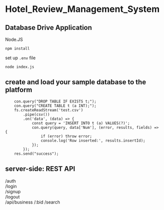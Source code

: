 # Hotel_Review_Management_System
## Database Drive Application
Node.JS

```
npm install
```
set up ```.env``` file
```
node index.js
```

## create and load your sample database to the platform
```
    con.query("DROP TABLE IF EXISTS t;");
    con.query("CREATE TABLE t (a INT);");
    fs.createReadStream('test.csv')
        .pipe(csv())
        .on('data', (data) => {
            const query = 'INSERT INTO t (a) VALUES(?)';
            con.query(query, data['Num'], (error, results, fields) => {
                if (error) throw error;
                console.log('Row inserted:', results.insertId);
            });
        });
    res.send("success");
```


## server-side: REST API
/auth  
    /login     
    /signup  
    /logout    
/api/business
            /:bid
            /search
